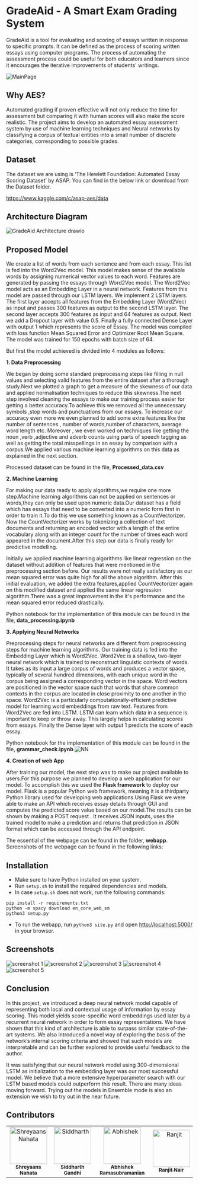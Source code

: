# GradeAid - A Smart Exam Grading System

GradeAid is a tool for evaluating and scoring of essays written in response to specific prompts. It can be defined as the process of scoring written essays using computer programs. The process of automating the assessment process could be useful for both educators and learners since it encourages the iterative improvements of students' writings.

<img alt="MainPage" src="https://user-images.githubusercontent.com/61461606/165126235-b60594df-02a8-4bb5-b567-768efc2d531c.png">

## Why AES?

Automated grading if proven effective will not only reduce the time for assessment but comparing it with human scores will also make the score realistic. The project aims to develop an automated essay assessment system by use of machine learning techniques and Neural networks by classifying a corpus of textual entities into a small number of discrete categories, corresponding to possible grades.

## Dataset

The dataset we are using is ‘The Hewlett Foundation: Automated Essay Scoring Dataset’ by ASAP. You can find in the below link or download from the Dataset folder.

https://www.kaggle.com/c/asap-aes/data

## Architecture Diagram

![GradeAid Architecture drawio](https://user-images.githubusercontent.com/61461606/163671474-08fa4531-dc94-4053-83c4-2e2b9e59d35a.png)


## Proposed Model

We create a list of words from each sentence and from each essay. This list is fed into the Word2Vec model. This model makes sense of the available words by assigning numerical vector values to each word. Features are generated by passing the essays through Word2Vec model. The Word2Vec model acts as an Embedding Layer in a neural network. Features from this model are passed through our LSTM layers. We implement 2 LSTM layers. The first layer accepts all features from the Embedding Layer (Word2Vec) as input and passes 300 features as output to the second LSTM layer. The second layer accepts 300 features as input and 64 features as output. Next we add a Dropout layer with value 0.5. Finally a fully connected Dense Layer with output 1 which represents the score of Essay. The model was compiled with loss function Mean Squared Error and Optimizer Root Mean Square. The model was trained for 150 epochs with batch size of 64.

But first the model achieved is divided into 4 modules as follows:

**1. Data Preprocessing**

We began by doing some standard preprocessing steps like filling in null values and selecting valid features from the entire dataset after a thorough study.Next we plotted a graph to get a measure of the skewness of our data and applied normalisation techniques to reduce this skewness.The next step involved cleaning the essays to make our training process easier for getting a better accuracy.To achieve this we removed all the unnecessary symbols ,stop words and punctuations from our essays. To increase our accuracy even more we even planned to add some extra features like the number of sentences , number of words,number of characters, average word length etc. Moreover , we even worked on techniques like getting the noun ,verb ,adjective and adverb counts using parts of speech tagging as well as getting the total misspellings in an essay by comparison with a corpus.We applied various machine learning algorithms on this data as explained in the next section.

Processed dataset can be found in the file, **Processed_data.csv**

**2. Machine Learning**

For making our data ready to apply algorithms,we require one more step.Machine learning algorithms can not be applied on sentences or words,they can only be used upon numeric data.Our dataset has a field which has essays that need to be converted into a numeric form first in order to train it.To do this we use something known as a CountVectorizer. Now the CountVectorizer works by tokenizing a collection of text documents and returning an encoded vector with a length of the entire vocabulary along with an integer count for the number of times each word appeared in the document.After this step our data is finally ready for predictive modelling.

Initially we applied machine learning algorithms like linear regression on the dataset without addition of features that were mentioned in the preprocessing section before. Our results were not really satisfactory as our mean squared error was quite high for all the above algorithm. After this initial evaluation, we added the extra features,applied CountVectorizer again on this modified dataset and applied the same linear regression algorithm.There was a great improvement in the it's performance and the mean squared error reduced drastically.

Python notebook for the implementation of this module can be found in the file, **data_processing.ipynb**

**3. Applying Neural Networks**

Preprocessing steps for neural networks are different from preprocessing steps for machine learning algorithms. Our training data is fed into the Embedding Layer which is Word2Vec. Word2Vec is a shallow, two-layer neural network which is trained to reconstruct linguistic contexts of words. It takes as its input a large corpus of words and produces a vector space, typically of several hundred dimensions, with each unique word in the corpus being assigned a corresponding vector in the space. Word vectors are positioned in the vector space such that words that share common contexts in the corpus are located in close proximity to one another in the space. Word2Vec is a particularly computationally-efficient predictive model for learning word embeddings from raw text. Features from Word2Vec are fed into LSTM. LSTM can learn which data in a sequence is important to keep or throw away. This largely helps in calculating scores from essays. Finally the Dense layer with output 1 predicts the score of each essay.

Python notebook for the implementation of this module can be found in the file, **grammar_check.ipynb**
![NN](https://user-images.githubusercontent.com/50379093/86618393-75e3ee80-bfd6-11ea-8a50-a39c87e128ab.png)

**4. Creation of web App**

After training our model, the next step was to make our project available to users.For this purpose we planned to develop a web application for our model. To accomplish this we used the **Flask framework** to deploy our model. Flask is a popular Python web framework, meaning it is a thirdparty Python library used for developing web applications.Using Flask we were able to make an API which receives essay details through GUI and computes the predicted score value based on our model.The results can be shown by making a POST request . It receives JSON inputs, uses the trained model to make a prediction and returns that prediction in JSON format which can be accessed through the API endpoint.

The essential of the webpage can be found in the folder, **webapp**.
Screenshots of the webpage can be found in the following links:

## Installation

- Make sure to have Python installed on your system.
- Run `setup.sh` to install the required dependencies and models.
- In case `setup.sh` does not work, run the following commands:

```
pip install -r requirements.txt
python -m spacy download en_core_web_sm
python3 setup.py
```

- To run the webapp, run `python3 site.py` and open [http://localhost:5000/]() in your browser.

## Screenshots
<img alt="screenshot 1" src="https://user-images.githubusercontent.com/61461606/165126287-d5032c76-301d-4dab-9ac9-fd4e943f1319.png">
<img alt="screenshot 2" src="https://user-images.githubusercontent.com/61461606/165126307-bdcf032c-de17-414c-8f44-2773cc5df71f.png">
<img alt="screenshot 3" src="https://user-images.githubusercontent.com/61461606/165126323-a85f9cd6-e557-4d9b-bc9e-5816a59f9cbb.png">
<img alt="screenshot 4" src="https://user-images.githubusercontent.com/61461606/165126331-65fc3504-7c19-4788-80d2-900ba0181e1c.png">
<img alt="screenshot 5" src="https://user-images.githubusercontent.com/61461606/165125488-b95b639c-5f91-4e5a-a57d-9398e4c16397.png">


## Conclusion

In this project, we introduced a deep neural network model capable of representing both local and contextual usage of information by essay scoring. This model yields score-specific word embeddings used later by a recurrent neural network in order to form essay representations. We have shown that this kind of architecture is able to surpass similar state-of-the-art systems. We also introduced a novel way of exploring the basis of the network’s internal scoring criteria and showed that such models are interpretable and can be further explored to provide useful feedback to the author.

It was satisfying that our neural network model using 300-dimensional LSTM as initialization to the embedding layer was our most successful model. We believe that a more extensive hyperparameter search with our LSTM based models could outperform this result. There are many ideas moving forward. Trying out the models in Ensemble mode is also an extension we wish to try out in the near future.

## Contributors

<table style="width: 100%" >
    <td align="center">
        <a href="https://github.com/IAmOZRules">
            <img src="https://avatars.githubusercontent.com/u/63207667?v=4" width="100px;" alt="Shreyaans Nahata" />
            <br /><sub><b>Shreyaans Nahata</b></sub>
        </a>
        <br />
    </td>
    <td align="center">
        <a href="https://github.com/Siddharth-Gandhi">
            <img src="https://avatars.githubusercontent.com/u/61461606?v=4" width="100px;" alt="Siddharth" />
            <br /><sub><b>Siddharth Gandhi</b></sub>
        </a>
        <br />
    </td>
    </td>
        <td align="center">
        <a href="https://github.com/Abhishek911cse">
            <img src="https://avatars.githubusercontent.com/u/61340365?v=4" width="100px;" alt="Abhishek" />
            <br /><sub><b>Abhishek Ramasubramanian</b></sub>
        </a>
        <br />
    </td>
    <td align="center">
        <a href="https://github.com/ranjitmnair">
            <img src="https://avatars.githubusercontent.com/u/58624792?v=4" width="100px;" alt="Ranjit" />
            <br /><sub><b>Ranjit Nair</b></sub>
        </a>
        <br />
</table>
